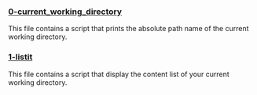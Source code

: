 ### [0-current_working_directory](0-current_working_directory)
This file contains a script that prints the absolute path name of the current working directory.

### [1-listit](1-listit)
This file contains a script that display the content list of your current working directory.
